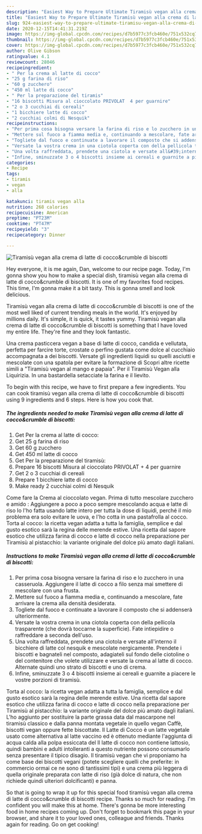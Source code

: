 ```yaml
---
description: "Easiest Way to Prepare Ultimate Tiramisù vegan alla crema di latte di cocco&amp;amp;crumble di biscotti"
title: "Easiest Way to Prepare Ultimate Tiramisù vegan alla crema di latte di cocco&amp;amp;crumble di biscotti"
slug: 924-easiest-way-to-prepare-ultimate-tiramisu-vegan-alla-crema-di-latte-di-cocco-and-amp-crumble-di-biscotti
date: 2020-12-15T14:41:31.219Z
image: https://img-global.cpcdn.com/recipes/d7b5977c3fcb460e/751x532cq70/tiramisu-vegan-alla-crema-di-latte-di-coccocrumble-di-biscotti-recipe-main-photo.jpg
thumbnail: https://img-global.cpcdn.com/recipes/d7b5977c3fcb460e/751x532cq70/tiramisu-vegan-alla-crema-di-latte-di-coccocrumble-di-biscotti-recipe-main-photo.jpg
cover: https://img-global.cpcdn.com/recipes/d7b5977c3fcb460e/751x532cq70/tiramisu-vegan-alla-crema-di-latte-di-coccocrumble-di-biscotti-recipe-main-photo.jpg
author: Olive Gibson
ratingvalue: 4.1
reviewcount: 28046
recipeingredient:
- " Per la crema al latte di cocco"
- "25 g farina di riso"
- "60 g zucchero"
- "450 ml latte di cocco"
- " Per la preparazione del tiramis"
- "16 biscotti Misura al cioccolato PRIVOLAT  4 per guarnire"
- "2 o 3 cucchiai di cereali"
- "1 bicchiere latte di cocco"
- "2 cucchiai colmi di Nesquik"
recipeinstructions:
- "Per prima cosa bisogna versare la farina di riso e lo zucchero in una casseruola. Aggiungere il latte di cocco a filo senza mai smettere di mescolare con una frusta."
- "Mettere sul fuoco a fiamma media e, continuando a mescolare, fate arrivare la crema alla densità desiderata."
- "Togliete dal fuoco e continuate a lavorare il composto che si addenserà ulteriormente."
- "Versate la vostra crema in una ciotola coperta con della pellicola trasparente (che dovrà toccarne la superficie). Fate intiepidire o raffreddare a seconda dell&#39;uso."
- "Una volta raffreddata, prendete una ciotola e versate all&#39;interno il bicchiere di latte col nesquik e mescolate nergicamente. Prendete i biscotti e bagnateli nel composto, adagiateli sul fondo delle ciotoline o del contenitore che volete utilizzare e versate la crema al latte di cocco. Alternate quindi uno strato di biscotti e uno di crema."
- "Infine, sminuzzate 3 o 4 biscotti insieme ai cereali e guarnite a piacere le vostre porzioni di tiramisù."
categories:
- Recipe
tags:
- tiramis
- vegan
- alla

katakunci: tiramis vegan alla 
nutrition: 268 calories
recipecuisine: American
preptime: "PT23M"
cooktime: "PT47M"
recipeyield: "3"
recipecategory: Dinner

---
```



![Tiramisù vegan alla crema di latte di cocco&amp;crumble di biscotti](https://img-global.cpcdn.com/recipes/d7b5977c3fcb460e/751x532cq70/tiramisu-vegan-alla-crema-di-latte-di-coccocrumble-di-biscotti-recipe-main-photo.jpg)

Hey everyone, it is me again, Dan, welcome to our recipe page. Today, I'm gonna show you how to make a special dish, tiramisù vegan alla crema di latte di cocco&amp;crumble di biscotti. It is one of my favorites food recipes. This time, I'm gonna make it a bit tasty. This is gonna smell and look delicious.

Tiramisù vegan alla crema di latte di cocco&amp;crumble di biscotti is one of the most well liked of current trending meals in the world. It's enjoyed by millions daily. It's simple, it is quick, it tastes yummy. Tiramisù vegan alla crema di latte di cocco&amp;crumble di biscotti is something that I have loved my entire life. They're fine and they look fantastic.

Una crema pasticcera vegan a base di latte di cocco, candida e vellutata, perfetta per farcire torte, crostate o perfino gustata come dolce al cucchiaio accompagnata a dei biscotti. Versate gli ingredienti liquidi su quelli asciutti e mescolate con una spatola per evitare la formazione di Scopri altre ricette simili a &#34;Tiramisù vegan al mango e papaia&#34;. Per il Tiramisù Vegan alla Liquirizia. In una bastardella setacciate la farina e il lievito.


To begin with this recipe, we have to first prepare a few ingredients. You can cook tiramisù vegan alla crema di latte di cocco&amp;crumble di biscotti using 9 ingredients and 6 steps. Here is how you cook that.

<!--inarticleads1-->

##### The ingredients needed to make Tiramisù vegan alla crema di latte di cocco&amp;crumble di biscotti:

1. Get  Per la crema al latte di cocco:
1. Get 25 g farina di riso
1. Get 60 g zucchero
1. Get 450 ml latte di cocco
1. Get  Per la preparazione del tiramisù:
1. Prepare 16 biscotti Misura al cioccolato PRIVOLAT + 4 per guarnire
1. Get 2 o 3 cucchiai di cereali
1. Prepare 1 bicchiere latte di cocco
1. Make ready 2 cucchiai colmi di Nesquik


Come fare la Crema al cioccolato vegan. Prima di tutto mescolare zucchero e amido : Aggiungere a poco a poco sempre mescolando acqua e latte di riso Io l&#39;ho fatta usando latte intero per tutta la dose di liquidi, perché il mio problema era solo evitare le uova, e l&#39;ho cotta in una pastafrolla al cocco. Torta al cocco: la ricetta vegan adatta a tutta la famiglia, semplice e dal gusto esotico sarà la regina delle merende estive. Una ricetta dal sapore esotico che utilizza farina di cocco e latte di cocco nella preparazione per Tiramisù al pistacchio: la variante originale del dolce più amato dagli italiani. 

<!--inarticleads2-->

##### Instructions to make Tiramisù vegan alla crema di latte di cocco&amp;crumble di biscotti:

1. Per prima cosa bisogna versare la farina di riso e lo zucchero in una casseruola. Aggiungere il latte di cocco a filo senza mai smettere di mescolare con una frusta.
1. Mettere sul fuoco a fiamma media e, continuando a mescolare, fate arrivare la crema alla densità desiderata.
1. Togliete dal fuoco e continuate a lavorare il composto che si addenserà ulteriormente.
1. Versate la vostra crema in una ciotola coperta con della pellicola trasparente (che dovrà toccarne la superficie). Fate intiepidire o raffreddare a seconda dell&#39;uso.
1. Una volta raffreddata, prendete una ciotola e versate all&#39;interno il bicchiere di latte col nesquik e mescolate nergicamente. Prendete i biscotti e bagnateli nel composto, adagiateli sul fondo delle ciotoline o del contenitore che volete utilizzare e versate la crema al latte di cocco. Alternate quindi uno strato di biscotti e uno di crema.
1. Infine, sminuzzate 3 o 4 biscotti insieme ai cereali e guarnite a piacere le vostre porzioni di tiramisù.


Torta al cocco: la ricetta vegan adatta a tutta la famiglia, semplice e dal gusto esotico sarà la regina delle merende estive. Una ricetta dal sapore esotico che utilizza farina di cocco e latte di cocco nella preparazione per Tiramisù al pistacchio: la variante originale del dolce più amato dagli italiani. L&#39;ho aggiunto per sostituire la parte grassa data dal mascarpone nel tiramisù classico e dalla panna montata vegetale in quello vegan Caffè, biscotti vegan oppure fette biscottate. Il Latte di Cocco è un latte vegetale usato come alternativa al latte vaccino ed è ottenuto mediante l&#39;aggiunta di acqua calda alla polpa essiccata del Il latte di cocco non contiene lattosio, quindi bambini e adulti intolleranti a questo nutriente possono consumarlo senza presentare il tipico disagio. Il tiramisù vegan che vi proponiamo ha come base dei biscotti vegani (potete scegliere quelli che preferite: in commercio ormai ce ne sono di tantissimi tipi) e una crema più leggera di quella originale preparata con latte di riso (già dolce di natura, che non richiede quindi ulteriori dolcificanti) e panna. 

So that is going to wrap it up for this special food tiramisù vegan alla crema di latte di cocco&amp;crumble di biscotti recipe. Thanks so much for reading. I'm confident you will make this at home. There's gonna be more interesting food in home recipes coming up. Don't forget to bookmark this page in your browser, and share it to your loved ones, colleague and friends. Thanks again for reading. Go on get cooking!
